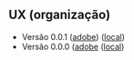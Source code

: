 ## UX (organização)

- Versão 0.0.1 ([adobe](https://xd.adobe.com/view/56ff6646-cc3e-4aa4-b77d-6a60be41180f-03ac/)) ([local](hifi))
- Versão 0.0.0 ([adobe](https://xd.adobe.com/view/3fbb3b7f-e687-4cc7-8051-83591263781c-6ae8/) ([local](wireframe))
